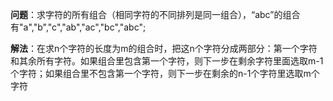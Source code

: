 **问题**：求字符的所有组合（相同字符的不同排列是同一组合），“abc”的组合有"a","b","c","ab","ac","bc","abc";

**解法**：在求n个字符的长度为m的组合时，把这n个字符分成两部分：第一个字符和其余所有字符。如果组合里包含第一个字符，则下一步在剩余字符里面选取m-1个字符；如果组合里不包含第一个字符，则下一步在剩余的n-1个字符里选取m个字符